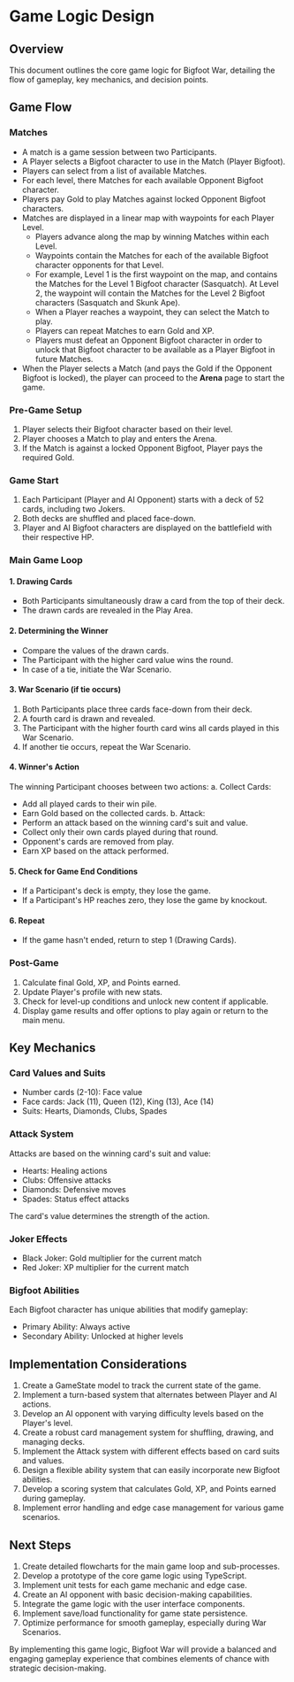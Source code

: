 # Game Logic Design

## Overview
This document outlines the core game logic for Bigfoot War, detailing the flow of gameplay, key mechanics, and decision points.

## Game Flow

### Matches
- A match is a game session between two Participants.
- A Player selects a Bigfoot character to use in the Match (Player Bigfoot).
- Players can select from a list of available Matches.
- For each level, there Matches for each available Opponent Bigfoot character.
- Players pay Gold to play Matches against locked Opponent Bigfoot characters.
- Matches are displayed in a linear map with waypoints for each Player Level.
  - Players advance along the map by winning Matches within each Level.
  - Waypoints contain the Matches for each of the available Bigfoot character opponents for that Level.
  - For example, Level 1 is the first waypoint on the map, and contains the Matches for the Level 1 Bigfoot character (Sasquatch). At Level 2, the waypoint will contain the Matches for the Level 2 Bigfoot characters (Sasquatch and Skunk Ape).
  - When a Player reaches a waypoint, they can select the Match to play.
  - Players can repeat Matches to earn Gold and XP.
  - Players must defeat an Opponent Bigfoot character in order to unlock that Bigfoot character to be available as a Player Bigfoot in future Matches.
- When the Player selects a Match (and pays the Gold if the Opponent Bigfoot is locked), the player can proceed to the **Arena** page to start the game.

### Pre-Game Setup
1. Player selects their Bigfoot character based on their level.
2. Player chooses a Match to play and enters the Arena.
3. If the Match is against a locked Opponent Bigfoot, Player pays the required Gold.

### Game Start
1. Each Participant (Player and AI Opponent) starts with a deck of 52 cards, including two Jokers.
2. Both decks are shuffled and placed face-down.
3. Player and AI Bigfoot characters are displayed on the battlefield with their respective HP.

### Main Game Loop

#### 1. Drawing Cards
- Both Participants simultaneously draw a card from the top of their deck.
- The drawn cards are revealed in the Play Area.

#### 2. Determining the Winner
- Compare the values of the drawn cards.
- The Participant with the higher card value wins the round.
- In case of a tie, initiate the War Scenario.

#### 3. War Scenario (if tie occurs)
1. Both Participants place three cards face-down from their deck.
2. A fourth card is drawn and revealed.
3. The Participant with the higher fourth card wins all cards played in this War Scenario.
4. If another tie occurs, repeat the War Scenario.

#### 4. Winner's Action
The winning Participant chooses between two actions:
a. Collect Cards:
   - Add all played cards to their win pile.
   - Earn Gold based on the collected cards.
b. Attack:
   - Perform an attack based on the winning card's suit and value.
   - Collect only their own cards played during that round.
   - Opponent's cards are removed from play.
   - Earn XP based on the attack performed.

#### 5. Check for Game End Conditions
- If a Participant's deck is empty, they lose the game.
- If a Participant's HP reaches zero, they lose the game by knockout.

#### 6. Repeat
- If the game hasn't ended, return to step 1 (Drawing Cards).

### Post-Game
1. Calculate final Gold, XP, and Points earned.
2. Update Player's profile with new stats.
3. Check for level-up conditions and unlock new content if applicable.
4. Display game results and offer options to play again or return to the main menu.

## Key Mechanics

### Card Values and Suits
- Number cards (2-10): Face value
- Face cards: Jack (11), Queen (12), King (13), Ace (14)
- Suits: Hearts, Diamonds, Clubs, Spades

### Attack System
Attacks are based on the winning card's suit and value:
- Hearts: Healing actions
- Clubs: Offensive attacks
- Diamonds: Defensive moves
- Spades: Status effect attacks

The card's value determines the strength of the action.

### Joker Effects
- Black Joker: Gold multiplier for the current match
- Red Joker: XP multiplier for the current match

### Bigfoot Abilities
Each Bigfoot character has unique abilities that modify gameplay:
- Primary Ability: Always active
- Secondary Ability: Unlocked at higher levels

## Implementation Considerations

1. Create a GameState model to track the current state of the game.
2. Implement a turn-based system that alternates between Player and AI actions.
3. Develop an AI opponent with varying difficulty levels based on the Player's level.
4. Create a robust card management system for shuffling, drawing, and managing decks.
5. Implement the Attack system with different effects based on card suits and values.
6. Design a flexible ability system that can easily incorporate new Bigfoot abilities.
7. Develop a scoring system that calculates Gold, XP, and Points earned during gameplay.
8. Implement error handling and edge case management for various game scenarios.

## Next Steps

1. Create detailed flowcharts for the main game loop and sub-processes.
2. Develop a prototype of the core game logic using TypeScript.
3. Implement unit tests for each game mechanic and edge case.
4. Create an AI opponent with basic decision-making capabilities.
5. Integrate the game logic with the user interface components.
6. Implement save/load functionality for game state persistence.
7. Optimize performance for smooth gameplay, especially during War Scenarios.

By implementing this game logic, Bigfoot War will provide a balanced and engaging gameplay experience that combines elements of chance with strategic decision-making.
